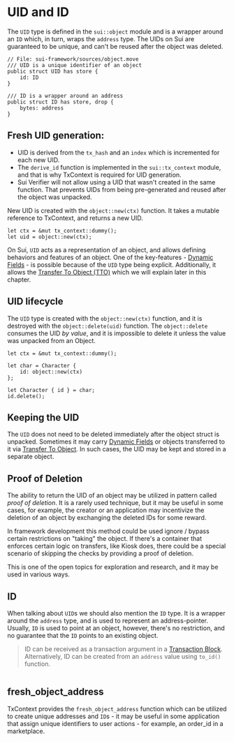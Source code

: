 # UID and ID

The `UID` type is defined in the `sui::object` module and is a wrapper around an `ID` which, in turn, wraps the `address` type. The UIDs on Sui are guaranteed to be unique, and can't be reused after the object was deleted.

```move
// File: sui-framework/sources/object.move
/// UID is a unique identifier of an object
public struct UID has store {
    id: ID
}

/// ID is a wrapper around an address
public struct ID has store, drop {
    bytes: address
}
```

<!-- User doesn't know anything about TxContext yet... -->

## Fresh UID generation:

- UID is derived from the `tx_hash` and an `index` which is incremented for each new UID.
- The `derive_id` function is implemented in the `sui::tx_context` module, and that is why TxContext is required for UID generation.
- Sui Verifier will not allow using a UID that wasn't created in the same function. That prevents UIDs from being pre-generated and reused after the object was unpacked.

New UID is created with the `object::new(ctx)` function. It takes a mutable reference to TxContext, and returns a new UID.

```move
let ctx = &mut tx_context::dummy();
let uid = object::new(ctx);
```

On Sui, `UID` acts as a representation of an object, and allows defining behaviors and features of an object. One of the key-features - [Dynamic Fields]() - is possible because of the `UID` type being explicit. Additionally, it allows the [Transfer To Object (TTO)]() which we will explain later in this chapter.

## UID lifecycle

The `UID` type is created with the `object::new(ctx)` function, and it is destroyed with the `object::delete(uid)` function. The `object::delete` consumes the UID _by value_, and it is impossible to delete it unless the value was unpacked from an Object.

```move
let ctx = &mut tx_context::dummy();

let char = Character {
    id: object::new(ctx)
};

let Character { id } = char;
id.delete();
```

## Keeping the UID

The `UID` does not need to be deleted immediately after the object struct is unpacked. Sometimes it may carry [Dynamic Fields](./../programmability/dynamic-fields.md) or objects transferred to it via [Transfer To Object](./transfer-to-object.md). In such cases, the UID may be kept and stored in a separate object.

## Proof of Deletion

The ability to return the UID of an object may be utilized in pattern called _proof of deletion_. It is a rarely used technique, but it may be useful in some cases, for example, the creator or an application may incentivize the deletion of an object by exchanging the deleted IDs for some reward.

In framework development this method could be used ignore / bypass certain restrictions on "taking" the object. If there's a container that enforces certain logic on transfers, like Kiosk does, there could be a special scenario of skipping the checks by providing a proof of deletion.

This is one of the open topics for exploration and research, and it may be used in various ways.

## ID

When talking about `UID`s we should also mention the `ID` type. It is a wrapper around the `address` type, and is used to represent an address-pointer. Usually, `ID` is used to point at an object, however, there's no restriction, and no guarantee that the `ID` points to an existing object.

> ID can be received as a transaction argument in a [Transaction Block](). Alternatively, ID can be created from an `address` value using `to_id()` function.

```move

```

## fresh_object_address

TxContext provides the `fresh_object_address` function which can be utilized to create unique addresses and `ID`s - it may be useful in some application that assign unique identifiers to user actions - for example, an order_id in a marketplace.
